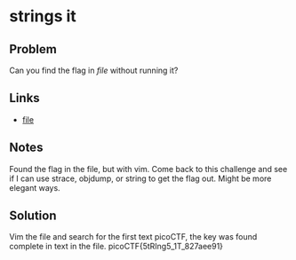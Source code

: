 # strings it
## Problem
Can you find the flag in *file* without running it?

## Links
* [file](https://jupiter.challenges.picoctf.org/static/5bd86036f013ac3b9c958499adf3e2e2/strings)

## Notes
Found the flag in the file, but with vim.  Come back to this challenge and see if I can use strace,
objdump, or string to get the flag out.  Might be more elegant ways.

## Solution
Vim the file and search for the first text picoCTF, the key was found complete in text in the file.
picoCTF{5tRIng5_1T_827aee91}
